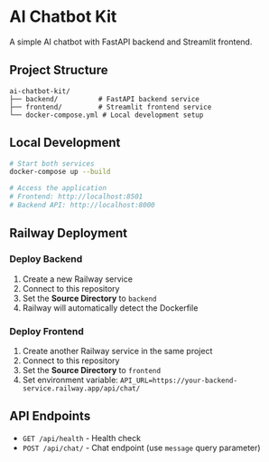 # AI Chatbot Kit

A simple AI chatbot with FastAPI backend and Streamlit frontend.

## Project Structure

```
ai-chatbot-kit/
├── backend/          # FastAPI backend service
├── frontend/         # Streamlit frontend service
└── docker-compose.yml # Local development setup
```

## Local Development

```bash
# Start both services
docker-compose up --build

# Access the application
# Frontend: http://localhost:8501
# Backend API: http://localhost:8000
```

## Railway Deployment

### Deploy Backend
1. Create a new Railway service
2. Connect to this repository
3. Set the **Source Directory** to `backend`
4. Railway will automatically detect the Dockerfile

### Deploy Frontend
1. Create another Railway service in the same project
2. Connect to this repository
3. Set the **Source Directory** to `frontend`
4. Set environment variable: `API_URL=https://your-backend-service.railway.app/api/chat/`

## API Endpoints

- `GET /api/health` - Health check
- `POST /api/chat/` - Chat endpoint (use `message` query parameter) 
